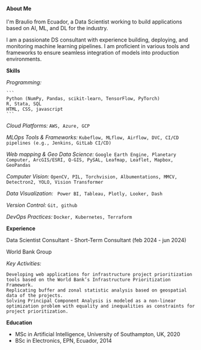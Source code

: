 #### About Me

I'm Braulio from Ecuador, a Data Scientist working to build applications based on AI, ML, and DL for the industry.

I am a passionate DS consultant with experience building, deploying, and monitoring machine learning pipelines. 
I am proficient in various tools and frameworks to ensure seamless integration of models into production environments.

**Skills**

_Programming:_ 

    ```
    Python (NumPy, Pandas, scikit-learn, TensorFlow, PyTorch)
    R, Stata, SQL
    HTML, CSS, javascript
    ```
   

_Cloud Platforms:_ ```AWS, Azure, GCP```

_MLOps Tools & Frameworks:_ ```Kubeflow, MLflow, Airflow, DVC, CI/CD pipelines (e.g., Jenkins, GitLab CI/CD)```

_Web mapping & Geo Data Science:_ ```Google Earth Engine, Planetary Computer, ArcGIS/ESRI, Q-GIS, PySAL, Leafmap, Leaflet, Mapbox, GeoPandas```

_Computer Vision:_ ``` OpenCV, PIL, Torchvision, Albumentations, MMCV, Detectron2, YOLO, Vision Transformer ```

_Data Visualization:_ ``` Power BI, Tableau, Plotly, Looker, Dash```

_Version Control:_ ``` Git, github ```

_DevOps Practices:_ ```Docker, Kubernetes, Terraform```
     
**Experience**

Data Scientist Consultant - Short-Term Consultant (feb 2024 - jun 2024)

World Bank Group

_Key Activities:_ 
```
Developing web applications for infrastructure project prioritization tools based on the World Bank’s Infrastructure Prioritization Framework.
Replicating buffer and zonal statistic analysis based on geospatial data of the projects.
Solving Principal Component Analysis is modeled as a non-linear optimization problem with equality and inequalities as constraints for project prioritization.
```

**Education**

- MSc in Artificial Intelligence, University of Southampton, UK, 2020
- BSc in Electronics, EPN, Ecuador, 2014
